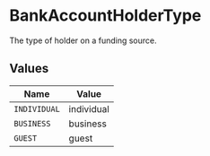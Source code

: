 # BankAccountHolderType

The type of holder on a funding source.


## Values

| Name         | Value        |
| ------------ | ------------ |
| `INDIVIDUAL` | individual   |
| `BUSINESS`   | business     |
| `GUEST`      | guest        |